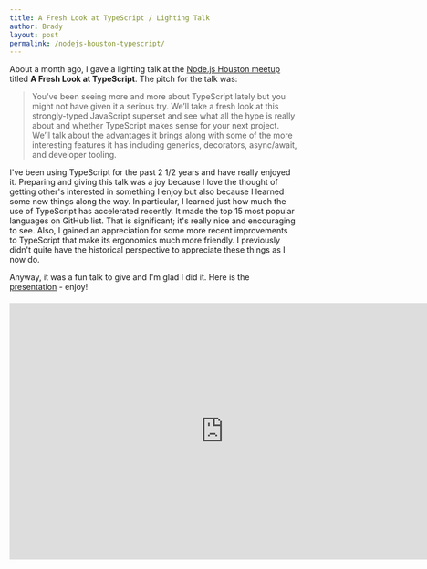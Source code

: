 ```yaml
---
title: A Fresh Look at TypeScript / Lighting Talk
author: Brady
layout: post
permalink: /nodejs-houston-typescript/
---
```


About a month ago, I gave a lighting talk at the [Node.js Houston meetup](https://www.meetup.com/NodejsHouston/events/243777074) titled **A Fresh Look at TypeScript**.  The pitch for the talk was:

> You’ve been seeing more and more about TypeScript lately but you might not have given it a serious try. We’ll take a fresh look at this strongly-typed JavaScript superset and see what all the hype is really about and whether TypeScript makes sense for your next project. We’ll talk about the advantages it brings along with some of the more interesting features it has including generics, decorators, async/await, and developer tooling.

I've been using TypeScript for the past 2 1/2 years and have really enjoyed it.  Preparing and giving this talk was a joy because I love the thought of getting other's interested in something I enjoy but also because I learned some new things along the way.  In particular, I learned just how much the use of TypeScript has accelerated recently.  It made the top 15 most popular languages on GitHub list.  That is significant; it's really nice and encouraging to see.  Also, I gained an appreciation for some more recent improvements to TypeScript that make its ergonomics much more friendly.  I previously didn't quite have the historical perspective to appreciate these things as I now do.

Anyway, it was a fun talk to give and I'm glad I did it.  Here is the [presentation](https://docs.google.com/presentation/d/1jVl3__ES-EVjgk4egqQtphq4IG2FxTBC7BpAT3WKsJY/edit?usp=sharing) - enjoy!

<div style="margin: 20px 0 20px 0;">
    <iframe src="https://docs.google.com/presentation/d/e/2PACX-1vRXAJm0SlYCrundHaXBvdFF5VQ3toWlSDtnT36hLXAo2XbXnLNFGshMPhi-kZhmCSexErTClpi6YTsq/embed?start=false&loop=false&delayms=3000" frameborder="0" width="750" height="450" allowfullscreen="true" mozallowfullscreen="true" webkitallowfullscreen="true"></iframe>
</div>